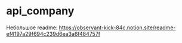 # api_company
Небольшое readme:
https://observant-kick-84c.notion.site/readme-ef4197a29f694c239d6ea3a6f484757f
